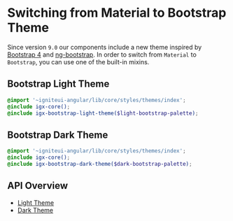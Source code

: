 # Switching from Material to Bootstrap Theme
Since version `9.0` our components include a new theme inspired by [Bootstrap 4](https://getbootstrap.com/) and [ng-bootstrap](https://ng-bootstrap.github.io/#/home).
In order to switch from `Material` to `Bootstrap`, you can use one of the built-in mixins.

## Bootstrap Light Theme
```scss
@import '~igniteui-angular/lib/core/styles/themes/index';
@include igx-core();
@include igx-bootstrap-light-theme($light-bootstrap-palette);
```

## Bootstrap Dark Theme
```scss
@import '~igniteui-angular/lib/core/styles/themes/index';
@include igx-core();
@include igx-bootstrap-dark-theme($dark-bootstrap-palette);
```

## API Overview
* [Light Theme]({environment:sassApiUrl}/index.html#mixin-igx-bootstrap-light-theme)
* [Dark Theme]({environment:sassApiUrl}/index.html#mixin-igx-bootstrap-dark-theme)
